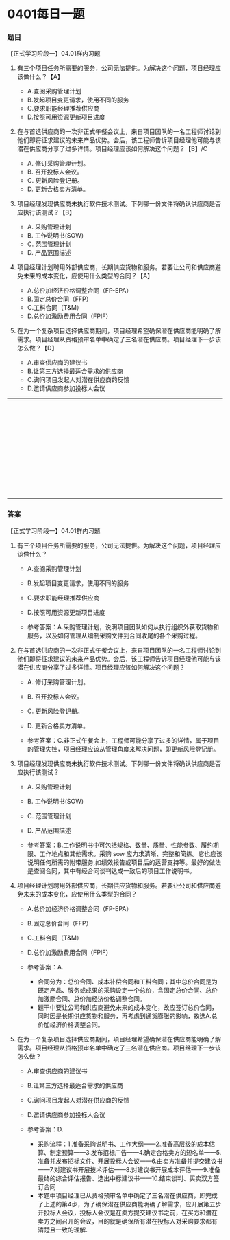 # 0401每日一题
### 题目
【正式学习阶段一】04.01群内习题

1. 有三个项目任务所需要的服务，公司无法提供。为解决这个问题，项目经理应该做什么？【A】
	- A.查阅采购管理计划
	- B.发起项目变更请求，使用不同的服务
	- C.要求职能经理推荐供应商
	- D.按照可用资源更新项目进度

2. 在与首选供应商的一次非正式午餐会议上，来自项目团队的一名工程师讨论到他们即将征求建议的未来产品优势。会后，该工程师告诉项目经理他可能与该潜在供应商分享了过多详情。项目经理应该如何解决这个问题？【B】/C
	- A. 修订采购管理计划。
	- B. 召开投标人会议。
	- C. 更新风险登记册。
	- D. 更新合格卖方清单。

3. 项目经理发现供应商未执行软件技术测试。下列哪一份文件将确认供应商是否应执行该测试？【B】
	- A. 采购管理计划
	- B. 工作说明书(SOW)
	- C. 范围管理计划
	- D. 产品范围描述

4. 项目经理计划聘用外部供应商，长期供应货物和服务。若要让公司和供应商避免未来的成本变化，应使用什么类型的合同？【A】
	- A.总价加经济价格调整合同（FP-EPA）
	- B.固定总价合同（FFP）
	- C.工料合同（T&M）
	- D.总价加激励费用合同（FPIF）

5. 在为一个复杂项目选择供应商期间，项目经理希望确保潜在供应商能明确了解需求。项目经理从资格预审名单中确定了三名潜在供应商。项目经理下一步该怎么做？【D】
	- A.审查供应商的建议书
	- B.让第三方选择最适合需求的供应商
	- C.询问项目发起人对潜在供应商的反馈
	- D.邀请供应商参加投标人会议

<hr/>
<br/><br/><br/><br/><br/><br/><br/><br/><br/><br/><br/><br/>
<hr/>

### 答案
【正式学习阶段一】04.01群内习题

1. 有三个项目任务所需要的服务，公司无法提供。为解决这个问题，项目经理应该做什么？
	- A.查阅采购管理计划
	- B.发起项目变更请求，使用不同的服务
	- C.要求职能经理推荐供应商
	- D.按照可用资源更新项目进度

	- 参考答案：A.采购管理计划，说明项目团队如何从执行组织外获取货物和服务，以及如何管理从编制采购文件到合同收尾的各个采购过程。

2. 在与首选供应商的一次非正式午餐会议上，来自项目团队的一名工程师讨论到他们即将征求建议的未来产品优势。会后，该工程师告诉项目经理他可能与该潜在供应商分享了过多详情。项目经理应该如何解决这个问题？
	- A. 修订采购管理计划。
	- B. 召开投标人会议。
	- C. 更新风险登记册。
	- D. 更新合格卖方清单。

	- 参考答案：C.非正式午餐会上，工程师可能分享了过多的详情，属于项目的管理失控，项目经理应该从管理角度来解决问题，即更新风险登记册。

3. 项目经理发现供应商未执行软件技术测试。下列哪一份文件将确认供应商是否应执行该测试？
	- A. 采购管理计划
	- B. 工作说明书(SOW)
	- C. 范围管理计划
	- D. 产品范围描述

	- 参考答案：B.工作说明书中可包括规格、数量、质量、性能参数、履约期限、工作地点和其他需求。采购 sow 应力求清晰、完整和简练。它也应该说明任何所需的附带服务,如绩效报告或项目后的运营支持等。最好的做法是查阅合同，其中有经合同谈判达成一致后的项目工作说明书。

4. 项目经理计划聘用外部供应商，长期供应货物和服务。若要让公司和供应商避免未来的成本变化，应使用什么类型的合同？
	- A.总价加经济价格调整合同（FP-EPA）
	- B.固定总价合同（FFP）
	- C.工料合同（T&M）
	- D.总价加激励费用合同（FPIF）

	- 参考答案：A.
		- 合同分为：总价合同、成本补偿合同和工料合同；其中总价合同是为既定产品、服务或成果的采购设定一个总价，含固定总价合同、总价加激励合同、总价加经济价格调整合同。
		- 题干中要让公司和供应商避免未来的成本变化，故应签订总价合同，同时因是长期供应货物和服务，再考虑到通货膨胀的影响，故选A.总价加经济价格调整合同。

5. 在为一个复杂项目选择供应商期间，项目经理希望确保潜在供应商能明确了解需求。项目经理从资格预审名单中确定了三名潜在供应商。项目经理下一步该怎么做？
	- A.审查供应商的建议书
	- B.让第三方选择最适合需求的供应商
	- C.询问项目发起人对潜在供应商的反馈
	- D.邀请供应商参加投标人会议

	- 参考答案：D.
		- 采购流程：1.准备采购说明书、工作大纲——2.准备高层级的成本估算、制定预算——3.发布招标广告——4.确定合格卖方的短名单——5.准备并发布招标文件、开展投标人会议——6.由卖方准备并提交建议书——7.对建议书开展技术评估——8.对建议书开展成本评估——9.准备最终的综合评估报告、选出中标建议书——10.结束谈判、买卖双方签订合同
		- 本题中项目经理已从资格预审名单中确定了三名潜在供应商，即完成了上述的第4步，为了确保潜在供应商能明确了解需求，应开展第五步开投标人会议，投标人会议是在卖方提交建议书之前，在买方和潜在卖方之间召开的会议，目的就是确保所有潜在投标人对采购要求都有清楚且一致的理解.
